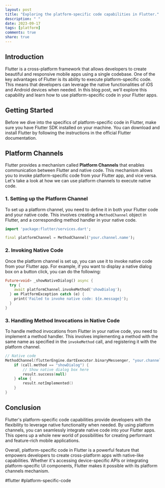 ```yaml
---
layout: post
title: "Exploring the platform-specific code capabilities in Flutter."
description: " "
date: 2023-09-17
tags: [platform]
comments: true
share: true
---
```


## Introduction
Flutter is a cross-platform framework that allows developers to create beautiful and responsive mobile apps using a single codebase. One of the key advantages of Flutter is its ability to execute platform-specific code. This means that developers can leverage the native functionalities of iOS and Android devices when needed. In this blog post, we'll explore this capability and learn how to use platform-specific code in your Flutter apps.

## Getting Started
Before we dive into the specifics of platform-specific code in Flutter, make sure you have Flutter SDK installed on your machine. You can download and install Flutter by following the instructions in the official Flutter documentation.

## Platform Channels
Flutter provides a mechanism called **Platform Channels** that enables communication between Flutter and native code. This mechanism allows you to invoke platform-specific code from your Flutter app, and vice versa. Let's take a look at how we can use platform channels to execute native code.

### 1. Setting up the Platform Channel
To set up a platform channel, you need to define it in both your Flutter code and your native code. This involves creating a `MethodChannel` object in Flutter, and a corresponding method handler in your native code.

```dart
import 'package:flutter/services.dart';

final platformChannel = MethodChannel('your.channel.name');
```

### 2. Invoking Native Code
Once the platform channel is set up, you can use it to invoke native code from your Flutter app. For example, if you want to display a native dialog box on a button click, you can do the following:

```dart
Future<void> _showNativeDialog() async {
  try {
    await platformChannel.invokeMethod('showDialog');
  } on PlatformException catch (e) {
    print('Failed to invoke native code: ${e.message}');
  }
}
```

### 3. Handling Method Invocations in Native Code
To handle method invocations from Flutter in your native code, you need to implement a method handler. This involves implementing a method with the same name as specified in the `invokeMethod` call, and registering it with the platform channel.

```kotlin
// Native code
MethodChannel(flutterEngine.dartExecutor.binaryMessenger, "your.channel.name").setMethodCallHandler { call, result ->
    if (call.method == "showDialog") {
        // Show native dialog box here
        result.success(null)
    } else {
        result.notImplemented()
    }
}
```

## Conclusion
Flutter's platform-specific code capabilities provide developers with the flexibility to leverage native functionality when needed. By using platform channels, you can seamlessly integrate native code into your Flutter apps. This opens up a whole new world of possibilities for creating performant and feature-rich mobile applications.

Overall, platform-specific code in Flutter is a powerful feature that empowers developers to create cross-platform apps with native-like capabilities. Whether it's accessing device-specific APIs or integrating platform-specific UI components, Flutter makes it possible with its platform channels mechanism.

#flutter #platform-specific-code